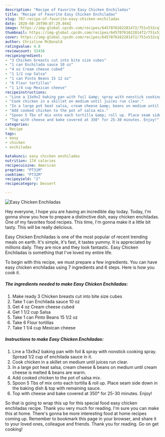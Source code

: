 ```yaml
---
description: "Recipe of Favorite Easy Chicken Enchiladas"
title: "Recipe of Favorite Easy Chicken Enchiladas"
slug: 787-recipe-of-favorite-easy-chicken-enchiladas
date: 2020-08-26T00:07:29.844Z
image: https://img-global.cpcdn.com/recipes/6457876162281472/751x532cq70/easy-chicken-enchiladas-recipe-main-photo.jpg
thumbnail: https://img-global.cpcdn.com/recipes/6457876162281472/751x532cq70/easy-chicken-enchiladas-recipe-main-photo.jpg
cover: https://img-global.cpcdn.com/recipes/6457876162281472/751x532cq70/easy-chicken-enchiladas-recipe-main-photo.jpg
author: Christine McDonald
ratingvalue: 4.8
reviewcount: 32436
recipeingredient:
- "3 Chicken breasts cut into bite size cubes"
- "1 can Enchilada sauce 10 oz"
- "4 oz Cream cheese cubed"
- "1 1/2 cup Salsa"
- "1 can Pinto Beans 15 12 oz"
- "6 Flour tortillas"
- "1 1/4 cup Mexican cheese"
recipeinstructions:
- "Line a 13x9x2 baking pan with foil &amp; spray with nonstick cooking spray. Spread 1/2 cup of enchilada sauce in it."
- "Cook chicken in a skillet on medium until juices run clear."
- "In a large pot heat salsa, cream cheese &amp; beans on medium until cream cheese is melted &amp; beans are warm."
- "Add cooked chicken to the pot of salsa mix."
- "Spoon 5 Tbs of mix onto each tortilla &amp; roll up. Place seam side down in the baking dish &amp; top with remaining sauce."
- "Top with cheese and bake covered at 350° for 25-30 minutes. Enjoy!"
categories:
- Recipe
tags:
- easy
- chicken
- enchiladas

katakunci: easy chicken enchiladas 
nutrition: 174 calories
recipecuisine: American
preptime: "PT31M"
cooktime: "PT32M"
recipeyield: "2"
recipecategory: Dessert

---
```



![Easy Chicken Enchiladas](https://img-global.cpcdn.com/recipes/6457876162281472/751x532cq70/easy-chicken-enchiladas-recipe-main-photo.jpg)

Hey everyone, I hope you are having an incredible day today. Today, I'm gonna show you how to prepare a distinctive dish, easy chicken enchiladas. One of my favorites food recipes. This time, I'm gonna make it a little bit tasty. This will be really delicious.



Easy Chicken Enchiladas is one of the most popular of recent trending meals on earth. It's simple, it's fast, it tastes yummy. It is appreciated by millions daily. They are nice and they look fantastic. Easy Chicken Enchiladas is something that I've loved my entire life.


To begin with this recipe, we must prepare a few ingredients. You can have easy chicken enchiladas using 7 ingredients and 6 steps. Here is how you cook it.

<!--inarticleads1-->

##### The ingredients needed to make Easy Chicken Enchiladas:

1. Make ready 3 Chicken breasts cut into bite size cubes
1. Take 1 can Enchilada sauce 10 oz
1. Get 4 oz Cream cheese cubed
1. Get 1 1/2 cup Salsa
1. Take 1 can Pinto Beans 15 1/2 oz
1. Take 6 Flour tortillas
1. Take 1 1/4 cup Mexican cheese




<!--inarticleads2-->

##### Instructions to make Easy Chicken Enchiladas:

1. Line a 13x9x2 baking pan with foil &amp; spray with nonstick cooking spray. Spread 1/2 cup of enchilada sauce in it.
1. Cook chicken in a skillet on medium until juices run clear.
1. In a large pot heat salsa, cream cheese &amp; beans on medium until cream cheese is melted &amp; beans are warm.
1. Add cooked chicken to the pot of salsa mix.
1. Spoon 5 Tbs of mix onto each tortilla &amp; roll up. Place seam side down in the baking dish &amp; top with remaining sauce.
1. Top with cheese and bake covered at 350° for 25-30 minutes. Enjoy!




So that is going to wrap this up for this special food easy chicken enchiladas recipe. Thank you very much for reading. I'm sure you can make this at home. There's gonna be more interesting food at home recipes coming up. Remember to bookmark this page in your browser, and share it to your loved ones, colleague and friends. Thank you for reading. Go on get cooking!
